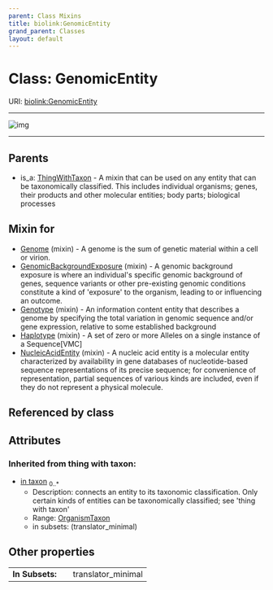 ```yaml
---
parent: Class Mixins
title: biolink:GenomicEntity
grand_parent: Classes
layout: default
---
```


# Class: GenomicEntity




URI: [biolink:GenomicEntity](https://w3id.org/biolink/vocab/GenomicEntity)


---

![img](http://yuml.me/diagram/nofunky;dir:TB/class/[ThingWithTaxon],[OrganismTaxon],[NucleicAcidEntity]uses%20-.-%3E[GenomicEntity],[Haplotype]uses%20-.-%3E[GenomicEntity],[Genotype]uses%20-.-%3E[GenomicEntity],[GenomicBackgroundExposure]uses%20-.-%3E[GenomicEntity],[Genome]uses%20-.-%3E[GenomicEntity],[ThingWithTaxon]%5E-[GenomicEntity],[NucleicAcidEntity],[Haplotype],[Genotype],[GenomicBackgroundExposure],[Genome])

---


## Parents

 *  is_a: [ThingWithTaxon](ThingWithTaxon.md) - A mixin that can be used on any entity that can be taxonomically classified. This includes individual organisms; genes, their products and other molecular entities; body parts; biological processes

## Mixin for

 * [Genome](Genome.md) (mixin)  - A genome is the sum of genetic material within a cell or virion.
 * [GenomicBackgroundExposure](GenomicBackgroundExposure.md) (mixin)  - A genomic background exposure is where an individual's specific genomic background of genes, sequence variants or other pre-existing genomic conditions constitute a kind of 'exposure' to the organism, leading to or influencing an outcome.
 * [Genotype](Genotype.md) (mixin)  - An information content entity that describes a genome by specifying the total variation in genomic sequence and/or gene expression, relative to some established background
 * [Haplotype](Haplotype.md) (mixin)  - A set of zero or more Alleles on a single instance of a Sequence[VMC]
 * [NucleicAcidEntity](NucleicAcidEntity.md) (mixin)  - A nucleic acid entity is a molecular entity characterized by availability in gene databases of nucleotide-based sequence representations of its precise sequence; for convenience of representation, partial sequences of various kinds are included, even if they do not represent a physical molecule.

## Referenced by class


## Attributes


### Inherited from thing with taxon:

 * [in taxon](in_taxon.md)  <sub>0..\*</sub>
     * Description: connects an entity to its taxonomic classification. Only certain kinds of entities can be taxonomically classified; see 'thing with taxon'
     * Range: [OrganismTaxon](OrganismTaxon.md)
     * in subsets: (translator_minimal)

## Other properties

|  |  |  |
| --- | --- | --- |
| **In Subsets:** | | translator_minimal |

